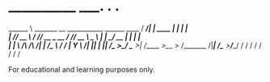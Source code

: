 # __________                                           _________.__           .__  .__   
\______   \ _______  __ ___________  ______ ____    /   _____/|  |__   ____ |  | |  |  
 |       _// __ \  \/ // __ \_  __ \/  ___// __ \   \_____  \ |  |  \_/ __ \|  | |  |  
 |    |   \  ___/\   /\  ___/|  | \/\___ \\  ___/   /        \|   Y  \  ___/|  |_|  |__
 |____|_  /\___  >\_/  \___  >__|  /____  >\___  > /_______  /|___|  /\___  >____/____/
        \/     \/          \/           \/     \/          \/      \/     \/           


For educational and learning purposes only.
